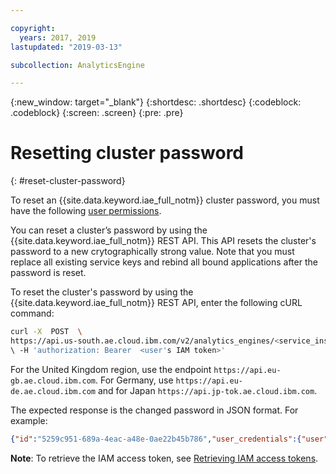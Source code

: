 ```yaml
---

copyright:
  years: 2017, 2019
lastupdated: "2019-03-13"

subcollection: AnalyticsEngine

---
```



{:new_window: target="_blank"}
{:shortdesc: .shortdesc}
{:codeblock: .codeblock}
{:screen: .screen}
{:pre: .pre}

# Resetting cluster password
{: #reset-cluster-password}

To reset an {{site.data.keyword.iae_full_notm}} cluster password, you must have the following [user permissions](/docs/AnalyticsEngine?topic=AnalyticsEngine-grant-permissions).

You can reset a cluster’s password by using the {{site.data.keyword.iae_full_notm}} REST API. This API
resets the cluster's password to a new crytographically strong value. Note that you must replace all existing service keys and rebind all bound applications after the password is reset.

To reset the cluster's password by using the {{site.data.keyword.iae_full_notm}} REST API, enter the
following cURL command:  
```sh
curl -X  POST  \
https://api.us-south.ae.cloud.ibm.com/v2/analytics_engines/<service_instance_guid>/reset_password
\ -H 'authorization: Bearer  <user's IAM token>'
```

For the United Kingdom region, use the endpoint `https://api.eu-gb.ae.cloud.ibm.com`. For Germany, use `https://api.eu-de.ae.cloud.ibm.com` and for Japan `https://api.jp-tok.ae.cloud.ibm.com`.

The expected response is the changed password in JSON format. For example:
```json
{"id":"5259c951-689a-4eac-a48e-0ae22b45b786","user_credentials":{"user":"clsadmin","password":"modifiedpassword"}}
```

**Note**: To retrieve the IAM access token, see [Retrieving IAM access tokens](/docs/AnalyticsEngine?topic=AnalyticsEngine-retrieve-iam-token).
